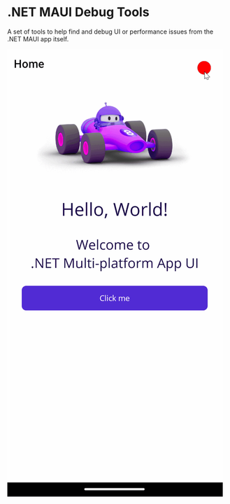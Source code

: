 # .NET MAUI Debug Tools

A set of tools to help find and debug UI or performance issues from the .NET MAUI app itself.

![.NET MAUI Debug Tools](images/maui-dev-tools.gif)